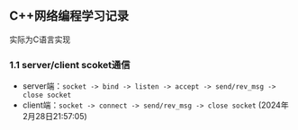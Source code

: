 ## C++网络编程学习记录
实际为C语言实现
### 1.1  server/client scoket通信
- server端：`socket -> bind -> listen -> accept -> send/rev_msg -> close socket`
- client端：`socket -> connect -> send/rev_msg -> close socket`
 (2024年2月28日21:57:05)